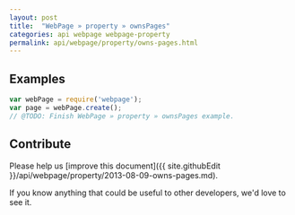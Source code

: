 ```yaml
---
layout: post
title:  "WebPage » property » ownsPages"
categories: api webpage webpage-property
permalink: api/webpage/property/owns-pages.html
---
```


## Examples

```javascript
var webPage = require('webpage');
var page = webPage.create();
// @TODO: Finish WebPage » property » ownsPages example.
```

## Contribute

Please help us [improve this document]({{ site.githubEdit }}/api/webpage/property/2013-08-09-owns-pages.md).

If you know anything that could be useful to other developers, we'd love to see it.


